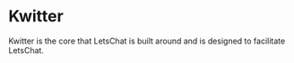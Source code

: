 # Kwitter

Kwitter is the core that LetsChat is built around and is designed to facilitate LetsChat.

